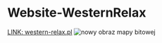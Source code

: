 # Website-WesternRelax
[LINK: western-relax.pl](http://western-relax.pl/)
![nowy obraz mapy bitowej](https://user-images.githubusercontent.com/28359348/46042429-a61a1000-c115-11e8-98ed-643a2e680995.jpg)

